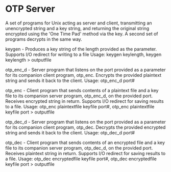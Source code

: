 # OTP Server

A set of programs for Unix acting as server and client, transmitting an unencrypted string and a key string, and returning the original string encrypted using the 'One Time Pad' method via the key. A second set of programs decrypts in the same way.

keygen - Produces a key string of the length provided as the parameter. Supports I/O redirect for writing to a file
Usage: keygen keylength, keygen keylength > outputfile

otp_enc_d - Server program that listens on the port provided as a parameter for its companion client program, otp_enc. Encrypts the provided plaintext string and sends it back to the client.
Usage: otp_enc_d port#

otp_enc - Client program that sends contents of a plaintext file and a key file to its companion server program, otp_enc_d, on the provided port. Receives encrypted string in return. Supports I/O redirect for saving results to a file.
Usage: otp_enc plaintextfile keyfile port#, otp_enc plaintextfile keyfile port > outputfile

otp_dec_d - Server program that listens on the port provided as a parameter for its companion client program, otp_dec. Decrypts the provided encrypted string and sends it back to the client.
Usage: otp_dec_d port#

otp_dec - Client program that sends contents of an encrypted file and a key file to its companion server program, otp_dec_d, on the provided port. Receives plaintext string in return. Supports I/O redirect for saving results to a file.
Usage: otp_dec encryptedfile keyfile port#, otp_dec encryptedfile keyfile port > outputfile